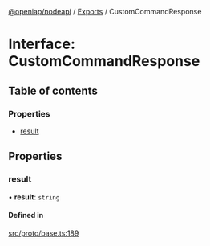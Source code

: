 [@openiap/nodeapi](../README.md) / [Exports](../modules.md) / CustomCommandResponse

# Interface: CustomCommandResponse

## Table of contents

### Properties

- [result](CustomCommandResponse.md#result)

## Properties

### result

• **result**: `string`

#### Defined in

[src/proto/base.ts:189](https://github.com/openiap/nodeapi/blob/a159861/src/proto/base.ts#L189)
